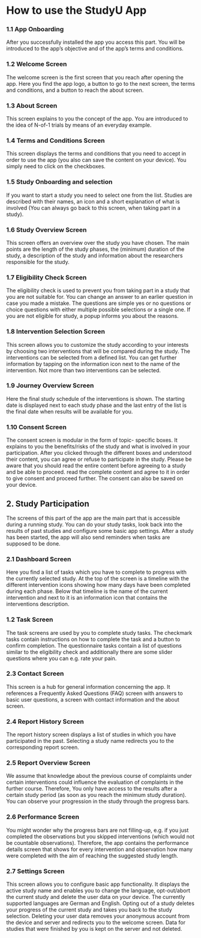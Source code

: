 # How to use the StudyU App

### 1.1 App Onboarding

After you successfully installed the app you access this part. You will be introduced to the app’s
objective and of the app’s terms and conditions.

### 1.2 Welcome Screen

The welcome screen is the first screen that you reach after opening the app. Here you find the app
logo, a button to go to the next screen, the terms and conditions, and a button to reach the about
screen.

### 1.3 About Screen

This screen explains to you the concept of the app. You are introduced to the idea of N-of-1 trials
by means of an everyday example.

### 1.4 Terms and Conditions Screen

This screen displays the terms and conditions that you need to accept in order to use the app (you
also can save the content on your device). You simply need to click on the checkboxes.

### 1.5 Study Onboarding and selection

If you want to start a study you need to select one from the list. Studies are described with their
names, an icon and a short explanation of what is involved (You can always go back to this screen,
when taking part in a study).

### 1.6 Study Overview Screen

This screen offers an overview over the study you have chosen. The main points are the length of the
study phases, the (minimum) duration of the study, a description of the study and information about
the researchers responsible for the study.

### 1.7 Eligibility Check Screen

The eligibility check is used to prevent you from taking part in a study that you are not suitable
for. You can change an answer to an earlier question in case you made a mistake. The questions are
simple yes or no questions or choice questions with either multiple possible selections or a single
one. If you are not eligible for study, a popup informs you about the reasons.

### 1.8 Intervention Selection Screen

This screen allows you to customize the study according to your interests by choosing two
interventions that will be compared during the study. The interventions can be selected from a
defined list. You can get further information by tapping on the information icon next to the name of
the intervention. Not more than two interventions can be selected.

### 1.9 Journey Overview Screen

Here the final study schedule of the interventions is shown. The starting date is displayed next to
each study phase and the last entry of the list is the final date when results will be available for
you.

### 1.10 Consent Screen

The consent screen is modular in the form of topic- specific boxes. It explains to you the
benefits/risks of the study and what is involved in your participation. After you clicked through
the different boxes and understood their content, you can agree or refuse to participate in the
study. Please be aware that you should read the entire content before agreeing to a study and be
able to proceed. read the complete content and agree to it in order to give consent and proceed
further. The consent can also be saved on your device.

## 2. Study Participation

The screens of this part of the app are the main part that is accessible during a running study. You
can do your study tasks, look back into the results of past studies and configure some basic app
settings. After a study has been started, the app will also send reminders when tasks are supposed
to be done.

### 2.1 Dashboard Screen

Here you find a list of tasks which you have to complete to progress with the currently selected
study. At the top of the screen is a timeline with the different intervention icons showing how many
days have been completed during each phase. Below that timeline is the name of the current
intervention and next to it is an information icon that contains the interventions description.

### 1.2 Task Screen

The task screens are used by you to complete study tasks. The checkmark tasks contain instructions
on how to complete the task and a button to confirm completion. The questionnaire tasks contain a
list of questions similar to the eligibility check and additionally there are some slider questions
where you can e.g. rate your pain.

### 2.3 Contact Screen

This screen is a hub for general information concerning the app. It references a Frequently Asked
Questions (FAQ) screen with answers to basic user questions, a screen with contact information and
the about screen.

### 2.4 Report History Screen

The report history screen displays a list of studies in which you have participated in the past.
Selecting a study name redirects you to the corresponding report screen.

### 2.5 Report Overview Screen

We assume that knowledge about the previous course of complaints under certain interventions could
influence the evaluation of complaints in the further course. Therefore, You only have access to the
results after a certain study period (as soon as you reach the minimum study duration). You can
observe your progression in the study through the progress bars.

### 2.6 Performance Screen

You might wonder why the progress bars are not filling-up, e.g. if you just completed the
observations but you skipped interventions (which would not be countable observations). Therefore,
the app contains the performance details screen that shows for every intervention and observation
how many were completed with the aim of reaching the suggested study length.

### 2.7 Settings Screen

This screen allows you to configure basic app functionality. It displays the active study name and
enables you to change the language, opt-out/abort the current study and delete the user data on your
device. The currently supported languages are German and English. Opting out of a study deletes your
progress of the current study and takes you back to the study selection. Deleting your user data
removes your anonymous account from the device and server and redirects you to the welcome screen.
Data for studies that were finished by you is kept on the server and not deleted.


